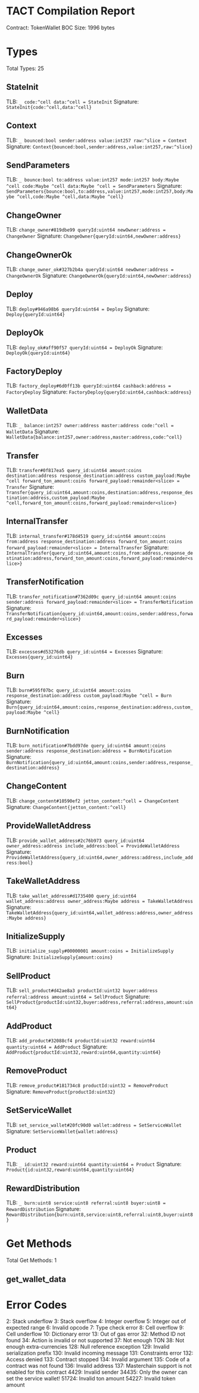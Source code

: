 # TACT Compilation Report
Contract: TokenWallet
BOC Size: 1996 bytes

# Types
Total Types: 25

## StateInit
TLB: `_ code:^cell data:^cell = StateInit`
Signature: `StateInit{code:^cell,data:^cell}`

## Context
TLB: `_ bounced:bool sender:address value:int257 raw:^slice = Context`
Signature: `Context{bounced:bool,sender:address,value:int257,raw:^slice}`

## SendParameters
TLB: `_ bounce:bool to:address value:int257 mode:int257 body:Maybe ^cell code:Maybe ^cell data:Maybe ^cell = SendParameters`
Signature: `SendParameters{bounce:bool,to:address,value:int257,mode:int257,body:Maybe ^cell,code:Maybe ^cell,data:Maybe ^cell}`

## ChangeOwner
TLB: `change_owner#819dbe99 queryId:uint64 newOwner:address = ChangeOwner`
Signature: `ChangeOwner{queryId:uint64,newOwner:address}`

## ChangeOwnerOk
TLB: `change_owner_ok#327b2b4a queryId:uint64 newOwner:address = ChangeOwnerOk`
Signature: `ChangeOwnerOk{queryId:uint64,newOwner:address}`

## Deploy
TLB: `deploy#946a98b6 queryId:uint64 = Deploy`
Signature: `Deploy{queryId:uint64}`

## DeployOk
TLB: `deploy_ok#aff90f57 queryId:uint64 = DeployOk`
Signature: `DeployOk{queryId:uint64}`

## FactoryDeploy
TLB: `factory_deploy#6d0ff13b queryId:uint64 cashback:address = FactoryDeploy`
Signature: `FactoryDeploy{queryId:uint64,cashback:address}`

## WalletData
TLB: `_ balance:int257 owner:address master:address code:^cell = WalletData`
Signature: `WalletData{balance:int257,owner:address,master:address,code:^cell}`

## Transfer
TLB: `transfer#0f817ea5 query_id:uint64 amount:coins destination:address response_destination:address custom_payload:Maybe ^cell forward_ton_amount:coins forward_payload:remainder<slice> = Transfer`
Signature: `Transfer{query_id:uint64,amount:coins,destination:address,response_destination:address,custom_payload:Maybe ^cell,forward_ton_amount:coins,forward_payload:remainder<slice>}`

## InternalTransfer
TLB: `internal_transfer#178d4519 query_id:uint64 amount:coins from:address response_destination:address forward_ton_amount:coins forward_payload:remainder<slice> = InternalTransfer`
Signature: `InternalTransfer{query_id:uint64,amount:coins,from:address,response_destination:address,forward_ton_amount:coins,forward_payload:remainder<slice>}`

## TransferNotification
TLB: `transfer_notification#7362d09c query_id:uint64 amount:coins sender:address forward_payload:remainder<slice> = TransferNotification`
Signature: `TransferNotification{query_id:uint64,amount:coins,sender:address,forward_payload:remainder<slice>}`

## Excesses
TLB: `excesses#d53276db query_id:uint64 = Excesses`
Signature: `Excesses{query_id:uint64}`

## Burn
TLB: `burn#595f07bc query_id:uint64 amount:coins response_destination:address custom_payload:Maybe ^cell = Burn`
Signature: `Burn{query_id:uint64,amount:coins,response_destination:address,custom_payload:Maybe ^cell}`

## BurnNotification
TLB: `burn_notification#7bdd97de query_id:uint64 amount:coins sender:address response_destination:address = BurnNotification`
Signature: `BurnNotification{query_id:uint64,amount:coins,sender:address,response_destination:address}`

## ChangeContent
TLB: `change_content#10590ef2 jetton_content:^cell = ChangeContent`
Signature: `ChangeContent{jetton_content:^cell}`

## ProvideWalletAddress
TLB: `provide_wallet_address#2c76b973 query_id:uint64 owner_address:address include_address:bool = ProvideWalletAddress`
Signature: `ProvideWalletAddress{query_id:uint64,owner_address:address,include_address:bool}`

## TakeWalletAddress
TLB: `take_wallet_address#d1735400 query_id:uint64 wallet_address:address owner_address:Maybe address = TakeWalletAddress`
Signature: `TakeWalletAddress{query_id:uint64,wallet_address:address,owner_address:Maybe address}`

## InitializeSupply
TLB: `initialize_supply#00000001 amount:coins = InitializeSupply`
Signature: `InitializeSupply{amount:coins}`

## SellProduct
TLB: `sell_product#d42ae8a3 productId:uint32 buyer:address referral:address amount:uint64 = SellProduct`
Signature: `SellProduct{productId:uint32,buyer:address,referral:address,amount:uint64}`

## AddProduct
TLB: `add_product#32088cf4 productId:uint32 reward:uint64 quantity:uint64 = AddProduct`
Signature: `AddProduct{productId:uint32,reward:uint64,quantity:uint64}`

## RemoveProduct
TLB: `remove_product#181734c8 productId:uint32 = RemoveProduct`
Signature: `RemoveProduct{productId:uint32}`

## SetServiceWallet
TLB: `set_service_wallet#20fc90d0 wallet:address = SetServiceWallet`
Signature: `SetServiceWallet{wallet:address}`

## Product
TLB: `_ id:uint32 reward:uint64 quantity:uint64 = Product`
Signature: `Product{id:uint32,reward:uint64,quantity:uint64}`

## RewardDistribution
TLB: `_ burn:uint8 service:uint8 referral:uint8 buyer:uint8 = RewardDistribution`
Signature: `RewardDistribution{burn:uint8,service:uint8,referral:uint8,buyer:uint8}`

# Get Methods
Total Get Methods: 1

## get_wallet_data

# Error Codes
2: Stack underflow
3: Stack overflow
4: Integer overflow
5: Integer out of expected range
6: Invalid opcode
7: Type check error
8: Cell overflow
9: Cell underflow
10: Dictionary error
13: Out of gas error
32: Method ID not found
34: Action is invalid or not supported
37: Not enough TON
38: Not enough extra-currencies
128: Null reference exception
129: Invalid serialization prefix
130: Invalid incoming message
131: Constraints error
132: Access denied
133: Contract stopped
134: Invalid argument
135: Code of a contract was not found
136: Invalid address
137: Masterchain support is not enabled for this contract
4429: Invalid sender
34435: Only the owner can set the service wallet!
51724: Invalid ton amount
54227: Invalid token amount